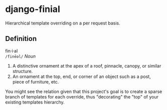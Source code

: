django-finial
=============

Hierarchical template overriding on a per request basis.


Definition
----------
fin·i·al  
`/finēəl/`
*Noun*
1. A distinctive ornament at the apex of a roof, pinnacle, canopy, or
similar structure.
2. An ornament at the top, end, or corner of an object such as a post,
piece of furniture, etc.

You might see the relation given that this project's goal is to create a
sparse branch of templates for each override, thus "decorating" the
"top" of your existing templates hierarchy.
